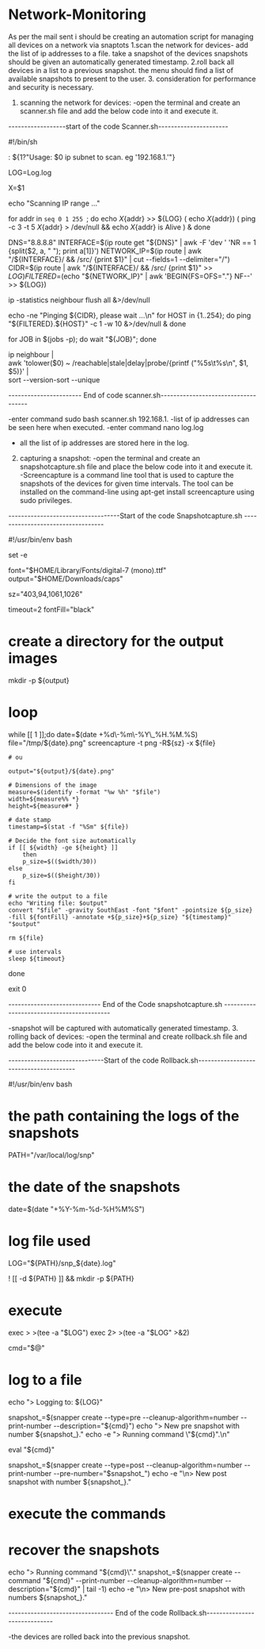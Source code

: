 # Network-Monitoring

As per the mail sent i should be creating an automation script for managing all devices on a network via snaptots
1.scan the network for devices- add the list of ip addresses to a file. take a snapshot of the devices
   snapshots should be given an automatically generated timestamp.
2.roll back all devices in a list to a previous snapshot. the menu should find a list of available snapshots to 
  present to the user.
3. consideration for performance and security is necessary.

1. scanning the network for devices:
   -open the terminal and create an scanner.sh file and add the below code into it and execute it.

------------------start of the code Scanner.sh----------------------

#!/bin/sh

: ${1?"Usage: $0 ip subnet to scan. eg '192.168.1.'"}

LOG=Log.log

X=$1

echo "Scanning IP range ..." 

for addr in `seq 0 1 255 `; do
echo ${X}${addr} >> ${LOG}
( echo ${X}${addr})
( ping -c 3 -t 5 ${X}${addr} > /dev/null && echo ${X}${addr} is Alive ) &
done


DNS="8.8.8.8"
INTERFACE=$(ip route get "${DNS}" | awk -F 'dev ' 'NR == 1 {split($2, a, " "); print a[1]}')
NETWORK_IP=$(ip route | awk "/${INTERFACE}/ && /src/ {print \$1}" | cut --fields=1 --delimiter="/")
CIDR=$(ip route | awk "/${INTERFACE}/ && /src/ {print \$1}" >> ${LOG})
FILTERED=$(echo "${NETWORK_IP}" | awk 'BEGIN{FS=OFS="."} NF--' >> ${LOG})

ip -statistics neighbour flush all &>/dev/null

echo -ne "Pinging ${CIDR}, please wait ...\n"
for HOST in {1..254}; do
  ping "${FILTERED}.${HOST}" -c 1 -w 10 &>/dev/null &
done

for JOB in $(jobs -p); do wait "${JOB}"; done

ip neighbour | \
    awk 'tolower($0) ~ /reachable|stale|delay|probe/{printf ("%5s\t%s\n", $1, $5)}' | \
      sort --version-sort --unique 

----------------------- End of code scanner.sh------------------------------------

   -enter command sudo bash scanner.sh 192.168.1.
   -list of ip addresses can be seen here when executed.
   -enter command nano log.log
   - all the list of ip addresses are stored here in the log.
2. capturing a snapshot:
   -open the terminal and create an snapshotcapture.sh file and place the below code into it and execute it.
    -Screencapture is a command line tool that is used to capture the snapshots of the devices for given time intervals. 
    The tool can be installed on the command-line using apt-get install screencapture using sudo privileges.

-----------------------------------Start of the code Snapshotcapture.sh ----------------------------------

   #!/usr/bin/env bash

set -e

font="$HOME/Library/Fonts/digital-7 (mono).ttf"
output="$HOME/Downloads/caps"

sz="403,94,1061,1026"

timeout=2
fontFill="black"

# create a directory for the output images

mkdir -p ${output}

# loop
while [[ 1 ]];do
  date=$(date +%d\-%m\-%Y\_%H.%M.%S)
	file="/tmp/${date}.png"
	screencapture -t png -R${sz} -x ${file}
	
	# ou

	output="${output}/${date}.png"

	# Dimensions of the image
	measure=$(identify -format "%w %h" "$file")
	width=${measure%% *}
	height=${measure#* }

	# date stamp
	timestamp=$(stat -f "%Sm" ${file})

	# Decide the font size automatically
	if [[ ${width} -ge ${height} ]]
		then
		p_size=$(($width/30))
	else
		p_size=$(($height/30))
	fi

	# write the output to a file
	echo "Writing file: $output"
	convert "$file" -gravity SouthEast -font "$font" -pointsize ${p_size} -fill ${fontFill} -annotate +${p_size}+${p_size} "${timestamp}" "$output"

	rm ${file}

    # use intervals
	sleep ${timeout}
done

exit 0 

----------------------------- End of the Code snapshotcapture.sh ------------------------------------------

   -snapshot will be captured with automatically generated timestamp.
3. rolling back of devices:
   -open the terminal and create rollback.sh file and add the below code into it and execute it.

------------------------------Start of the code Rollback.sh---------------------------------------

   #!/usr/bin/env bash

# the path containing the logs of the snapshots

PATH="/var/local/log/snp"
# the date of the snapshots
date=$(date "+%Y-%m-%d-%H%M%S")
# log file used
LOG="${PATH}/snp_${date}.log"

! [[ -d ${PATH} ]] && mkdir -p ${PATH}

# execute
exec >  >(tee -a "$LOG")
exec 2> >(tee -a "$LOG" >&2)

cmd="$@"

# log to a file

echo "> Logging to: ${LOG}"

snapshot_=$(snapper create --type=pre --cleanup-algorithm=number --print-number --description="${cmd}")
echo "> New pre snapshot with number ${snapshot_}."
echo -e "> Running command \"${cmd}\".\n"

eval "${cmd}"

snapshot_=$(snapper create --type=post --cleanup-algorithm=number --print-number --pre-number="$snapshot_")
echo -e "\n> New post snapshot with number ${snapshot_}."

# execute the commands
# recover the snapshots

echo "> Running command \"${cmd}\"."
snapshot_=$(snapper create --command "${cmd}" --print-number --cleanup-algorithm=number --description="${cmd}" | tail -1)
echo -e "\n> New pre-post snapshot with numbers ${snapshot_}."

--------------------------------- End of the code Rollback.sh-----------------------------

   -the devices are rolled back into the previous snapshot.

